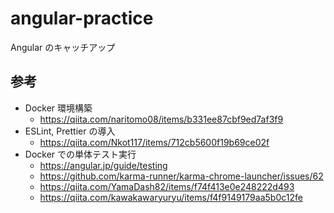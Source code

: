 # angular-practice

Angular のキャッチアップ

## 参考

- Docker 環境構築
  - https://qiita.com/naritomo08/items/b331ee87cbf9ed7af3f9
- ESLint, Prettier の導入
  - https://qiita.com/Nkot117/items/712cb5600f19b69ce02f
- Docker での単体テスト実行
  - https://angular.jp/guide/testing
  - https://github.com/karma-runner/karma-chrome-launcher/issues/62
  - https://qiita.com/YamaDash82/items/f74f413e0e248222d493
  - https://qiita.com/kawakawaryuryu/items/f4f9149179aa5b0c12fe
